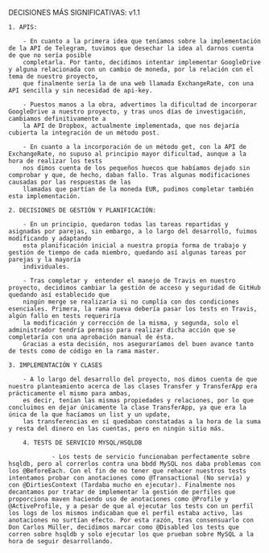 DECISIONES MÁS SIGNIFICATIVAS: v1.1

	1. APIS:
		
		- En cuanto a la primera idea que teníamos sobre la implementación de la API de Telegram, tuvimos que desechar la idea al darnos cuenta de que no sería posible 
		completarla. Por tanto, decidimos intentar implementar GoogleDrive y alguna relacionada con un cambio de moneda, por la relación con el tema de nuestro proyecto, 
		que finalmente sería la de una web llamada ExchangeRate, con una API sencilla y sin necesidad de api-key.
		
		- Puestos manos a la obra, advertimos la dificultad de incorporar GoogleDrive a nuestro proyecto, y tras unos días de investigación, cambiamos definitivamente a 
		la API de Dropbox, actualmente implementada, que nos dejaría cubierta la integración de un método post.
		
		- En cuanto a la incorporación de un método get, con la API de ExchangeRate, no supuso al principio mayor dificultad, aunque a la hora de realizar los tests 
		nos dimos cuenta de los pequeños huecos que habíamos dejado sin comprobar y que, de hecho, daban fallo. Tras algunas modificaciones causadas por las respuestas de las
		llamadas que partían de la moneda EUR, pudimos completar también esta implementación.
		
	2. DECISIONES DE GESTIÓN Y PLANIFICACIÓN:
		
		- En un principio, quedaron todas las tareas repartidas y asignadas por parejas, sin embargo, a lo largo del desarrollo, fuimos modificando y adaptando 
		esta planificación inicial a nuestra propia forma de trabajo y gestión de tiempo de cada miembro, quedando así algunas tareas por parejas y la mayoría 
		individuales.
		
		- Tras completar y  entender el manejo de Travis en nuestro proyecto, decidimos cambiar la gestión de acceso y seguridad de GitHub quedando así establecido que 
		ningún merge se realizaría si no cumplía con dos condiciones esenciales. Primera, la rama nueva debería pasar los tests en Travis, algún fallo en tests requeriría 
		la modificación y corrección de la misma, y segunda, solo el administrador tendría permiso para realizar dicha acción que se completaría con una aprobación manual de ésta.
		Gracias a esta decisión, nos aseguraríamos del buen avance tanto de tests como de código en la rama master.
		
	3. IMPLEMENTACIÓN Y CLASES
		
		- A lo largo del desarrollo del proyecto, nos dimos cuenta de que nuestro planteamiento acerca de las clases Transfer y TransferApp era prácticamente el mismo para ambas,
		es decir, tenían las mismas propiedades y relaciones, por lo que concluimos en dejar únicamente la clase TransferApp, ya que era la única de la que hacíamos un list y un update,
		las transferencias en sí quedaban constatadas a la hora de la suma y resta del dinero en las cuentas, pero en ningún sitio más.
                
        4. TESTS DE SERVICIO MYSQL/HSQLDB
        
                - Los tests de servicio funcionaban perfectamente sobre hsqldb, pero al correrlos contra una bbdd MySQL nos daba problemas con los @BeforeEach. Con el fin de no tener que rehacer nuestros tests intentamos probar con anotaciones como @Transactional (No servía) y con @DirtiesContext (Tardaba mucho en ejecutar). Finalmente nos decantamos por tratar de implementar la gestión de perfiles que proporciona maven haciendo uso de anotaciones como @Profile y @ActiveProfile, y a pesar de que al ejecutar los tests con un perfil los logs de los mismos indicaban que el perfil estaba activo, las anotaciones no surtían efecto. Por esta razón, tras consensuarlo con Don Carlos Müller, decidimos marcar como @Disabled los tests que corren sobre hsqldb y solo ejecutar los que prueban sobre MySQL a la hora de seguir desarrollando.
		
